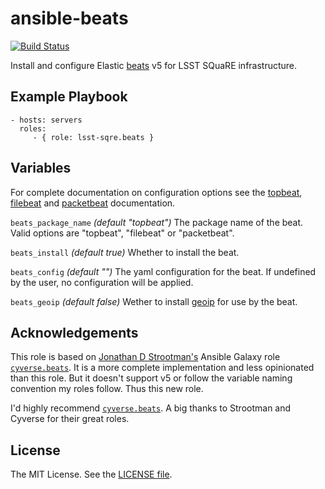 ansible-beats
====================

[![Build Status](https://travis-ci.org/lsst-sqre/ansible-beats.svg?branch=master)](https://travis-ci.org/lsst-sqre/ansible-beats)

Install and configure Elastic [beats](https://www.elastic.co/products/beats) v5 for LSST SQuaRE infrastructure.

Example Playbook
----------------

    - hosts: servers
      roles:
         - { role: lsst-sqre.beats }

Variables
---------

For complete documentation on configuration options see the [topbeat](https://www.elastic.co/guide/en/beats/topbeat/master/topbeat-getting-started.html), [filebeat](https://www.elastic.co/guide/en/beats/filebeat/master/index.html) and [packetbeat](https://www.elastic.co/guide/en/beats/packetbeat/master/index.html) documentation.

`beats_package_name` *(default "topbeat")* The package name of the beat. Valid options are "topbeat", "filebeat" or "packetbeat".

`beats_install` *(default true)* Whether to install the beat.

`beats_config` *(default "")* The yaml configuration for the beat. If undefined by the user, no configuration will be applied.

`beats_geoip` *(default false)* Wether to install [geoip](https://dev.maxmind.com/geoip/legacy/) for use by the beat.

Acknowledgements
----------------

This role is based on [Jonathan D Strootman's](https://github.com/strootman) Ansible Galaxy role [`cyverse.beats`](https://galaxy.ansible.com/cyverse/beats/). It is a more complete implementation and less opinionated than this role. But it doesn't support v5 or follow the variable naming convention my roles follow. Thus this new role.

I'd highly recommend [`cyverse.beats`](https://galaxy.ansible.com/cyverse/beats/). A big thanks to Strootman and Cyverse for their great roles.

License
-------

The MIT License. See the [LICENSE file](https://github.com/lsst-sqre/ansible-beats/blob/master/LICENSE).
